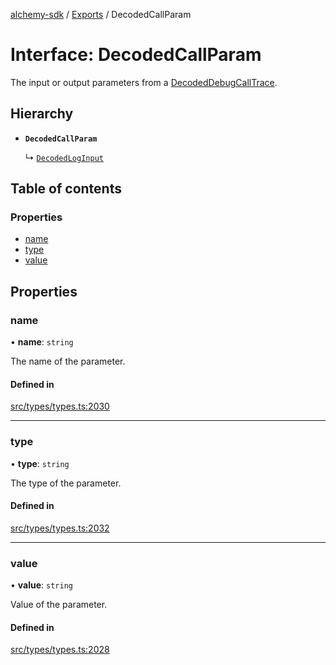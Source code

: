 [alchemy-sdk](../README.md) / [Exports](../modules.md) / DecodedCallParam

# Interface: DecodedCallParam

The input or output parameters from a [DecodedDebugCallTrace](DecodedDebugCallTrace.md).

## Hierarchy

- **`DecodedCallParam`**

  ↳ [`DecodedLogInput`](DecodedLogInput.md)

## Table of contents

### Properties

- [name](DecodedCallParam.md#name)
- [type](DecodedCallParam.md#type)
- [value](DecodedCallParam.md#value)

## Properties

### name

• **name**: `string`

The name of the parameter.

#### Defined in

[src/types/types.ts:2030](https://github.com/alchemyplatform/alchemy-sdk-js/blob/e05babb/src/types/types.ts#L2030)

___

### type

• **type**: `string`

The type of the parameter.

#### Defined in

[src/types/types.ts:2032](https://github.com/alchemyplatform/alchemy-sdk-js/blob/e05babb/src/types/types.ts#L2032)

___

### value

• **value**: `string`

Value of the parameter.

#### Defined in

[src/types/types.ts:2028](https://github.com/alchemyplatform/alchemy-sdk-js/blob/e05babb/src/types/types.ts#L2028)
